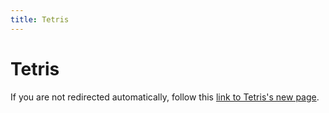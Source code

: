 ```yaml
---
title: Tetris
---
```


# Tetris

<html>
  <head>
    <meta http-equiv="refresh" content="0; url=https://ale.farama.org/environments/tetris">
    <title>Redirecting to Atari Documentation's new home</title>
  </head>
  <body>
    <p>If you are not redirected automatically, follow this <a href="https://ale.farama.org/environments/tetris">link to Tetris's new page</a>.</p>
  </body>
</html>
